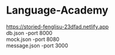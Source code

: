 # Language-Academy
https://storied-fenglisu-23dfad.netlify.app <br>
db.json -port 8000 <br>
mock.json -port 8080 <br>
message.json -port 3000 <br>
